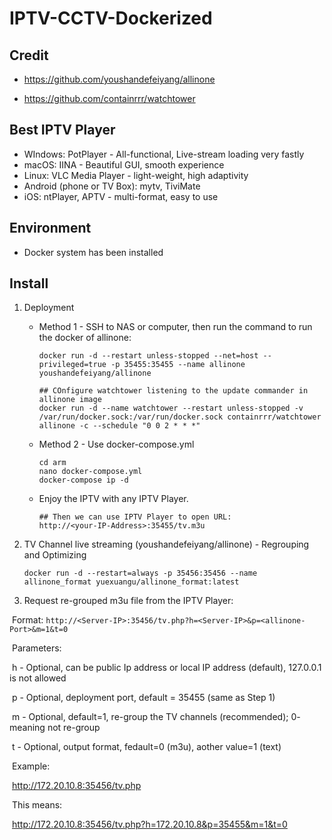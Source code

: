 # IPTV-CCTV-Dockerized



## Credit

- https://github.com/youshandefeiyang/allinone

- https://github.com/containrrr/watchtower



## Best IPTV Player

- WIndows: PotPlayer - All-functional, Live-stream loading very fastly
- macOS: IINA - Beautiful GUI, smooth experience
- Linux: VLC Media Player - light-weight, high adaptivity
- Android (phone or TV Box): mytv, TiviMate
- iOS: ntPlayer, APTV - multi-format, easy to use



## Environment

- Docker system has been installed



## Install

1. Deployment

   - Method 1 - SSH to NAS or computer, then run the command to run the docker of allinone:

     ```
     docker run -d --restart unless-stopped --net=host --privileged=true -p 35455:35455 --name allinone youshandefeiyang/allinone
     
     ## COnfigure watchtower listening to the update commander in allinone image
     docker run -d --name watchtower --restart unless-stopped -v /var/run/docker.sock:/var/run/docker.sock containrrr/watchtower allinone -c --schedule "0 0 2 * * *"
     ```

   - Method 2 - Use docker-compose.yml

     ```
     cd arm
     nano docker-compose.yml
     docker-compose ip -d
     ```

   - Enjoy the IPTV with any IPTV Player.

     ```
     ## Then we can use IPTV Player to open URL:
     http://<your-IP-Address>:35455/tv.m3u
     ```

   

2. TV Channel live streaming (youshandefeiyang/allinone) - Regrouping and Optimizing

   ```
   docker run -d --restart=always -p 35456:35456 --name allinone_format yuexuangu/allinone_format:latest
   ```

3. Request re-grouped m3u file from the IPTV Player:

​	Format: `http://<Server-IP>:35456/tv.php?h=<Server-IP>&p=<allinone-Port>&m=1&t=0`

​	Parameters:

​	h - Optional,  can be public Ip address or local IP address (default), 127.0.0.1 is not allowed

​	p - Optional, deployment port, default = 35455 (same as Step 1)

​	m - Optional, default=1, re-group the TV channels (recommended); 0- meaning not re-group

​	t - Optional, output format, fedault=0 (m3u), aother value=1 (text)

​	Example:

​		http://172.20.10.8:35456/tv.php

​	This means:

​		http://172.20.10.8:35456/tv.php?h=172.20.10.8&p=35455&m=1&t=0

